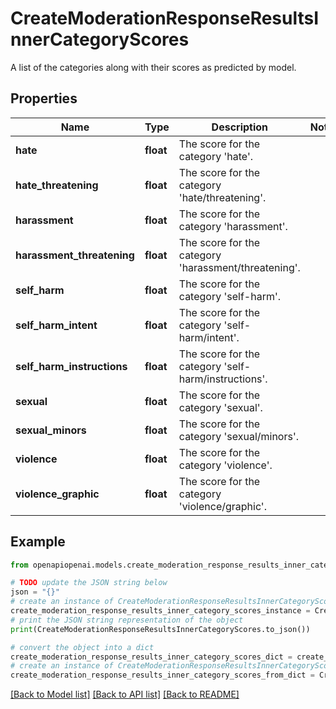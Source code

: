 # CreateModerationResponseResultsInnerCategoryScores

A list of the categories along with their scores as predicted by model.

## Properties

Name | Type | Description | Notes
------------ | ------------- | ------------- | -------------
**hate** | **float** | The score for the category &#39;hate&#39;. | 
**hate_threatening** | **float** | The score for the category &#39;hate/threatening&#39;. | 
**harassment** | **float** | The score for the category &#39;harassment&#39;. | 
**harassment_threatening** | **float** | The score for the category &#39;harassment/threatening&#39;. | 
**self_harm** | **float** | The score for the category &#39;self-harm&#39;. | 
**self_harm_intent** | **float** | The score for the category &#39;self-harm/intent&#39;. | 
**self_harm_instructions** | **float** | The score for the category &#39;self-harm/instructions&#39;. | 
**sexual** | **float** | The score for the category &#39;sexual&#39;. | 
**sexual_minors** | **float** | The score for the category &#39;sexual/minors&#39;. | 
**violence** | **float** | The score for the category &#39;violence&#39;. | 
**violence_graphic** | **float** | The score for the category &#39;violence/graphic&#39;. | 

## Example

```python
from openapiopenai.models.create_moderation_response_results_inner_category_scores import CreateModerationResponseResultsInnerCategoryScores

# TODO update the JSON string below
json = "{}"
# create an instance of CreateModerationResponseResultsInnerCategoryScores from a JSON string
create_moderation_response_results_inner_category_scores_instance = CreateModerationResponseResultsInnerCategoryScores.from_json(json)
# print the JSON string representation of the object
print(CreateModerationResponseResultsInnerCategoryScores.to_json())

# convert the object into a dict
create_moderation_response_results_inner_category_scores_dict = create_moderation_response_results_inner_category_scores_instance.to_dict()
# create an instance of CreateModerationResponseResultsInnerCategoryScores from a dict
create_moderation_response_results_inner_category_scores_from_dict = CreateModerationResponseResultsInnerCategoryScores.from_dict(create_moderation_response_results_inner_category_scores_dict)
```
[[Back to Model list]](../README.md#documentation-for-models) [[Back to API list]](../README.md#documentation-for-api-endpoints) [[Back to README]](../README.md)



